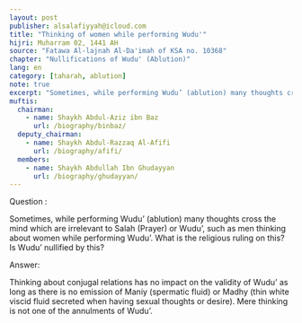 ```yaml
---
layout: post
publisher: alsalafiyyah@icloud.com
title: "Thinking of women while performing Wudu'"
hijri: Muharram 02, 1441 AH
source: "Fatawa Al-lajnah Al-Da'imah of KSA no. 10368"
chapter: "Nullifications of Wudu' (Ablution)"
lang: en
category: [taharah, ablution]
note: true
excerpt: "Sometimes, while performing Wudu’ (ablution) many thoughts cross the mind which are irrelevant to Salah (Prayer) or Wudu’, such as men thinking about women while performing Wudu’."
muftis:
  chairman: 
    - name: Shaykh Abdul-Aziz ibn Baz
      url: /biography/binbaz/
  deputy_chairman: 
    - name: Shaykh Abdul-Razzaq Al-Afifi
      url: /biography/afifi/
  members: 
    - name: Shaykh Abdullah Ibn Ghudayyan
      url: /biography/ghudayyan/
---
```


Question : 

Sometimes, while performing Wudu’ (ablution) many thoughts cross the mind which are irrelevant to Salah (Prayer) or Wudu’, such as men thinking about women while performing Wudu’. What is the religious ruling on this? Is Wudu’ nullified by this? 

Answer: 

Thinking about conjugal relations has no impact on the validity of Wudu’ as long as there is no emission of Maniy (spermatic fluid) or Madhy (thin white viscid fluid secreted when having sexual thoughts or desire). Mere thinking is not one of the annulments of Wudu’.

